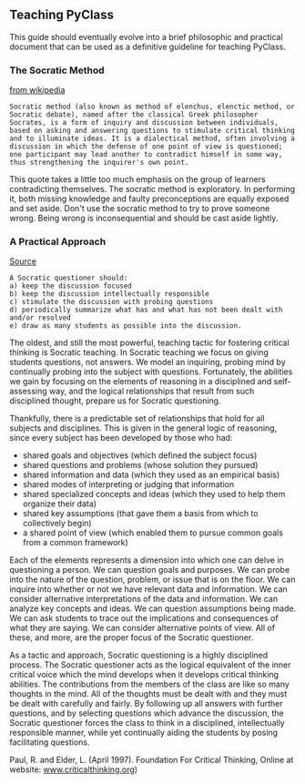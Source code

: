
## Teaching PyClass

This guide should eventually evolve into a brief philosophic and practical document that can be used as a definitive guideline for teaching PyClass.


### The Socratic Method
[from wikipedia](https://en.wikipedia.org/wiki/Socratic_method)


```Socratic method (also known as method of elenchus, elenctic method, or Socratic debate), named after the classical Greek philosopher Socrates, is a form of inquiry and discussion between individuals, based on asking and answering questions to stimulate critical thinking and to illuminate ideas. It is a dialectical method, often involving a discussion in which the defense of one point of view is questioned; one participant may lead another to contradict himself in some way, thus strengthening the inquirer's own point.```

This quote takes a little too much emphasis on the group of learners contradicting themselves.  The socratic method is exploratory. In performing it, both missing knowledge and faulty preconceptions are equally exposed and set aside.  Don't use the socratic method to try to prove someone wrong. Being wrong is inconsequential and should be cast aside lightly.

### A Practical Approach 

[Source](http://www.criticalthinking.org/pages/socratic-teaching/606)

```
A Socratic questioner should: 
a) keep the discussion focused
b) keep the discussion intellectually responsible
c) stimulate the discussion with probing questions
d) periodically summarize what has and what has not been dealt with and/or resolved
e) draw as many students as possible into the discussion.
```

The oldest, and still the most powerful, teaching tactic for fostering critical thinking is Socratic teaching. In Socratic teaching we focus on giving students questions, not answers. We model an inquiring, probing mind by continually probing into the subject with questions. Fortunately, the abilities we gain by focusing on the elements of reasoning in a disciplined and self-assessing way, and the logical relationships that result from such disciplined thought, prepare us for Socratic questioning.

Thankfully, there is a predictable set of relationships that hold for all subjects and disciplines. This is given in the general logic of reasoning, since every subject has been developed by those who had:

* shared goals and objectives (which defined the subject focus)
* shared questions and problems (whose solution they pursued)
* shared information and data (which they used as an empirical basis)
* shared modes of interpreting or judging that information
* shared specialized concepts and ideas (which they used to help them organize their data)
* shared key assumptions (that gave them a basis from which to collectively begin)
* a shared point of view (which enabled them to pursue common goals from a common framework)

Each of the elements represents a dimension into which one can delve in questioning a person. We can question goals and purposes. We can probe into the nature of the question, problem, or issue that is on the floor. We can inquire into whether or not we have relevant data and information. We can consider alternative interpretations of the data and information. We can analyze key concepts and ideas. We can question assumptions being made. We can ask students to trace out the implications and consequences of what they are saying. We can consider alternative points of view. All of these, and more, are the proper focus of the Socratic questioner.

As a tactic and approach, Socratic questioning is a highly disciplined process. The Socratic questioner acts as the logical equivalent of the inner critical voice which the mind develops when it develops critical thinking abilities. The contributions from the members of the class are like so many thoughts in the mind. All of the thoughts must be dealt with and they must be dealt with carefully and fairly. By following up all answers with further questions, and by selecting questions which advance the discussion, the Socratic questioner forces the class to think in a disciplined, intellectually responsible manner, while yet continually aiding the students by posing facilitating questions.

Paul, R. and Elder, L. (April 1997). Foundation For Critical Thinking,
Online at website: www.criticalthinking.org)



